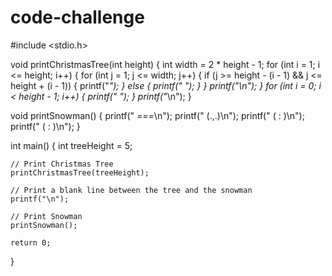 # code-challenge
#include <stdio.h>

void printChristmasTree(int height) {
    int width = 2 * height - 1;
    for (int i = 1; i <= height; i++) {
        for (int j = 1; j <= width; j++) {
            if (j >= height - (i - 1) && j <= height + (i - 1)) {
                printf("*");
            } else {
                printf(" ");
            }
        }
        printf("\n");
    }
    for (int i = 0; i < height - 1; i++) {
        printf(" ");
    }
    printf("*\n");
}

void printSnowman() {
    printf("   _===_\n");
    printf("  (.,.)\n");
    printf("  ( : )\n");
    printf("  ( : )\n");
}

int main() {
    int treeHeight = 5;

    // Print Christmas Tree
    printChristmasTree(treeHeight);

    // Print a blank line between the tree and the snowman
    printf("\n");

    // Print Snowman
    printSnowman();

    return 0;
}
